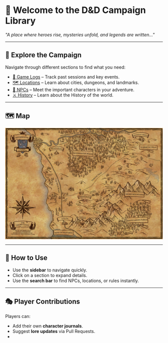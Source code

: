 # 🏰 Welcome to the D&D Campaign Library

*"A place where heroes rise, mysteries unfold, and legends are written..."*

---
## 📖 Explore the Campaign
Navigate through different sections to find what you need:

- [📜 Game Logs](logs.md) – Track past sessions and key events.
- [🗺️ Locations](Locations.md) – Learn about cities, dungeons, and landmarks.
- [🧙 NPCs](NPCs.md) – Meet the important characters in your adventure. 
- [⚔️ History](history.md) – Learn about the History of the world.

---
## 🗺️ Map
![World Map](assets/swordcaost.jpg)

---
## 📌 How to Use
- Use the **sidebar** to navigate quickly.
- Click on a section to expand details.
- Use the **search bar** to find NPCs, locations, or rules instantly.

---
## 🎭 Player Contributions
Players can:
- Add their own **character journals**.
- Suggest **lore updates** via Pull Requests.
-
